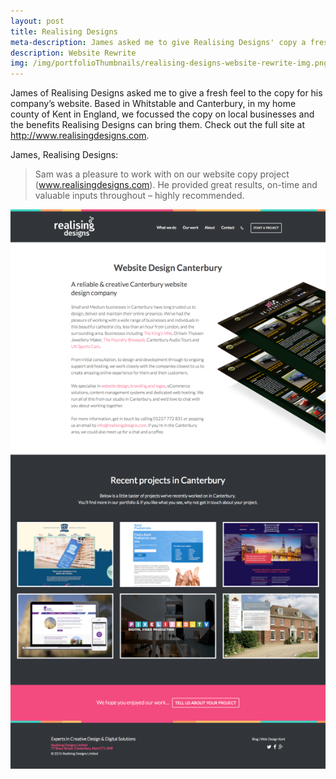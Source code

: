 ```yaml
---
layout: post
title: Realising Designs
meta-description: James asked me to give Realising Designs' copy a fresh feel, so I happily obliged.
description: Website Rewrite
img: /img/portfolioThumbnails/realising-designs-website-rewrite-img.png
---
```


James of Realising Designs asked me to give a fresh feel to the copy for his company’s website. Based in Whitstable and Canterbury, in my home county of Kent in England, we focussed the copy on local businesses and the benefits Realising Designs can bring them. Check out the full site at http://www.realisingdesigns.com.

James, Realising Designs:

>Sam was a pleasure to work with on our website copy project (www.realisingdesigns.com). He provided great results, on-time and valuable inputs throughout – highly recommended.

<img src="/img/portfolio/sh-rdl-canterbury.png">